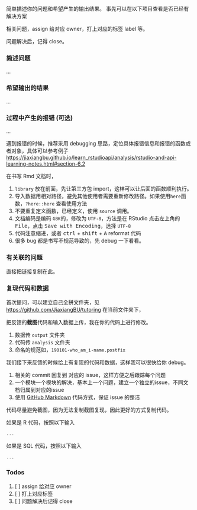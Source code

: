 简单描述你的问题和希望产生的输出结果。
事先可以在以下项目查看是否已经有解决方案



相关问题，assign 给对应 owner，打上对应的标签 label 等。

问题解决后，记得 close。

### 简述问题

...

### 希望输出的结果

...

### 过程中产生的报错 (可选)

...

遇到报错的时候，推荐采用 debugging 思路，定位具体报错信息和报错的函数或者对象，具体可以参考例子
https://jiaxiangbu.github.io/learn_rstudioapi/analysis/rstudio-and-api-learning-notes.html#section-6.2

在书写 Rmd 文档时，

1. `library` 放在前面，先让第三方包 import，这样可以让后面的函数顺利执行。
1. 导入数据用相对路径，避免其他使用者需要重新修改路径。如果使用`here`函数，`?here::here` 查看使用方法
1. 不要重复定义函数，已经定义，使用 `source` 调用。
1. 文档编码是编码 `GBK`的，修改为 `UTF-8`，方法是在 RStudio 点击左上角的 <kbd>File</kbd>，点击 <kbd>Save with Encoding</kbd>，选择 `UTF-8`
1. 代码注意缩进，或者 <kbd>ctrl</kbd> + <kbd>shift</kbd> + <kbd>A</kbd>  reformat 代码
1. 很多 bug 都是书写不规范导致的，先 debug 一下看看。



### 有关联的问题

直接把链接复制在此。

### 复现代码和数据

首次提问，可以建立自己全拼文件夹，见 https://github.com/JiaxiangBU/tutoring
在当前文件夹下，

把反馈的**截图**代码和输入数据上传，我在你的代码上进行修改。

1. 数据传  `output` 文件夹
1. 代码传 `analysis` 文件夹
1. 命名的规范如，`190101-who_am_i-name.postfix`

我们接下来反馈的时候给上有复现的代码和数据，这样我可以很快给你 debug。

1. 相关的 commit 回复到 对应的 issue，这样方便之后跟踪每个问题
1. 一个模块一个模块的解决，基本上一个问题，建立一个独立的issue，不同文档归属到对应的issue
1. 使用 [GitHub Markdown](https://guides.github.com/features/mastering-markdown/) 代码方式，保证 issue 的整洁

代码尽量避免截图，因为无法复制截图复现，因此更好的方式复制代码。

如果是 R 代码，按照以下输入

```r
...
````

如果是 SQL 代码，按照以下输入

```sql
...
```




### Todos

1. [ ] assign 给对应 owner
1. [ ] 打上对应标签
1. [ ] 问题解决后记得 close

